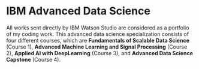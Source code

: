 <div style="align: justify">

# IBM Advanced Data Science

All works sent directly by IBM Watson Studio are considered as a portfolio of my coding work. This advanced data science specialization consists of four different courses, which are **Fundamentals of Scalable Data Science** (Course 1), **Advanced Machine Learning and Signal Processing** (Course 2), **Applied AI with DeepLearning** (Course 3), and **Advanced Data Science Capstone** (Course 4).

</div>
